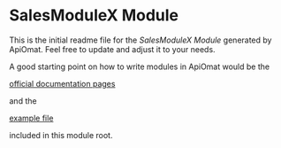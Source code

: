 # SalesModuleX Module

This is the initial readme file for the *SalesModuleX Module* generated by ApiOmat. 
Feel free to update and adjust it to your needs.

A good starting point on how to write modules in ApiOmat would be the 

[official documentation pages](https://docs.apiomat.com/32/Create-your-own.html) 

and the

[example file](snippets.md)

included in this module root.
